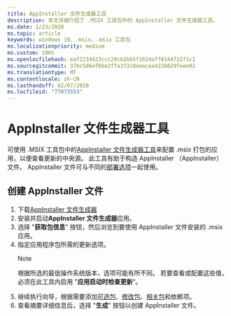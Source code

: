 ```yaml
---
title: AppInstaller 文件生成器工具
description: 本文详细介绍了 .MSIX 工具包中的 AppInstaller 文件生成器工具。
ms.date: 1/23/2020
ms.topic: article
keywords: windows 10、.msix、.msix 工具包
ms.localizationpriority: medium
ms.custom: 19H1
ms.openlocfilehash: eaf2234423ccc20cb2bb5f1024a7f8144722f1c1
ms.sourcegitcommit: 37bc5d6ef6be2ffa373c0aeacea4226829feee02
ms.translationtype: MT
ms.contentlocale: zh-CN
ms.lasthandoff: 02/07/2020
ms.locfileid: "77073553"
---
```

# <a name="appinstaller-file-builder-tool"></a>AppInstaller 文件生成器工具

可使用 .MSIX 工具包中的[AppInstaller 文件生成器工具](https://github.com/microsoft/MSIX-Toolkit/tree/master/AppInstallerFileBuilder)来配置 .msix 打包的应用，以便查看更新的中央源。 此工具有助于构造 AppInstaller （AppInstaller）文件。 AppInstaller 文件可与不同的[部署选项](../desktop/managing-your-msix-deployment-overview.md)一起使用。

## <a name="create-an-appinstaller-file"></a>创建 AppInstaller 文件

1. 下载[AppInstaller 文件生成器](https://github.com/microsoft/MSIX-Toolkit/releases/download/1.3.3/AppInstallerFileBuilder_1.2019.1001.0.msix)
2. 安装并启动**AppInstaller 文件生成器**应用。
3. 选择 "**获取包信息**" 按钮，然后浏览到要使用 AppInstaller 文件安装的 .msix 应用。
4. 指定应用程序包所需的更新选项。
    > [!Note]
    > 根据所选的最低操作系统版本，选项可能有所不同。 若要查看或配置这些值，必须在此工具内启用 "**应用启动时检查更新**"。
5. 继续执行向导，根据需要添加[可选包](../package/optional-packages.md)、[修改包](//modification-packages.md)、[相关包](../package/optional-packages.md)和依赖项。
6. 查看摘要详细信息后，选择 "**生成**" 按钮以创建 AppInstaller 文件。
